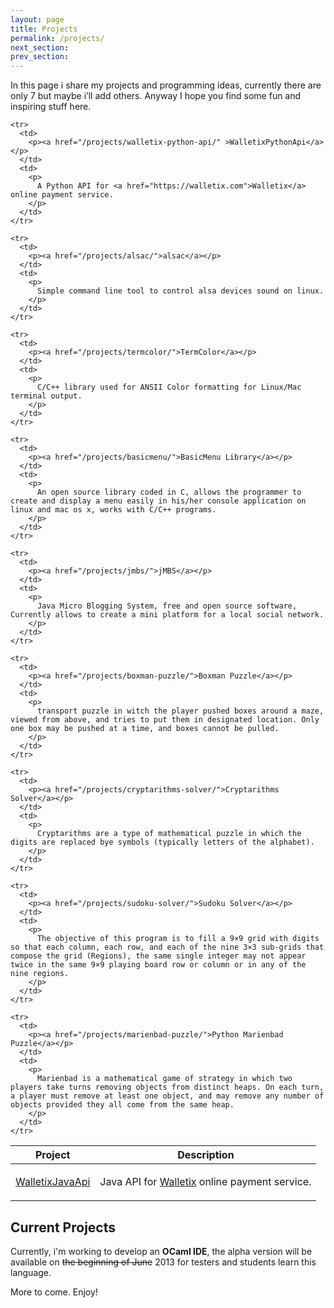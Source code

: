 ```yaml
---
layout: page
title: Projects
permalink: /projects/
next_section: 
prev_section: 
---
```


In this page i share my projects and programming ideas, currently there are only 7 but maybe i’ll add others. Anyway I hope you find some fun and inspiring stuff here.
 
<div class="mobile-side-scroller">
<table>
<thead>
    <tr>
      <th>Project</th>
      <th>Description</th>
    </tr>
  </thead>
  <tbody>
  <tr>
      <td>
        <p><a href="/projects/walletix-java-api/">WalletixJavaApi</a></p>
      </td>
      <td>
        <p>
        Java API for <a href="https://walletix.com">Walletix</a> online payment service.
        </p>
      </td>
    </tr>
    
    <tr>
      <td>
        <p><a href="/projects/walletix-python-api/" >WalletixPythonApi</a></p>
      </td>
      <td>
        <p>
          A Python API for <a href="https://walletix.com">Walletix</a> online payment service.
        </p>
      </td>
    </tr>
    
    <tr>
      <td>
        <p><a href="/projects/alsac/">alsac</a></p>
      </td>
      <td>
        <p>
          Simple command line tool to control alsa devices sound on linux.
        </p>
      </td>
    </tr>
    
    <tr>
      <td>
        <p><a href="/projects/termcolor/">TermColor</a></p>
      </td>
      <td>
        <p>
          C/C++ library used for ANSII Color formatting for Linux/Mac terminal output.
        </p>
      </td>
    </tr>
    
    <tr>
      <td>
        <p><a href="/projects/basicmenu/">BasicMenu Library</a></p>
      </td>
      <td>
        <p>
          An open source library coded in C, allows the programmer to create and display a menu easily in his/her console application on linux and mac os x, works with C/C++ programs.
        </p>
      </td>
    </tr>
    
    <tr>
      <td>
        <p><a href="/projects/jmbs/">jMBS</a></p>
      </td>
      <td>
        <p>
          Java Micro Blogging System, free and open source software, Currently allows to create a mini platform for a local social network.
        </p>
      </td>
    </tr>
    
    <tr>
      <td>
        <p><a href="/projects/boxman-puzzle/">Boxman Puzzle</a></p>
      </td>
      <td>
        <p>
          transport puzzle in witch the player pushed boxes around a maze, viewed from above, and tries to put them in designated location. Only one box may be pushed at a time, and boxes cannot be pulled.
        </p>
      </td>
    </tr>
    
    <tr>
      <td>
        <p><a href="/projects/cryptarithms-solver/">Cryptarithms Solver</a></p>
      </td>
      <td>
        <p>
          Cryptarithms are a type of mathematical puzzle in which the digits are replaced bye symbols (typically letters of the alphabet).
        </p>
      </td>
    </tr>
    
    <tr>
      <td>
        <p><a href="/projects/sudoku-solver/">Sudoku Solver</a></p>
      </td>
      <td>
        <p>
          The objective of this program is to fill a 9×9 grid with digits so that each column, each row, and each of the nine 3×3 sub-grids that compose the grid (Regions), the same single integer may not appear twice in the same 9×9 playing board row or column or in any of the nine regions.
        </p>
      </td>
    </tr>
    
    <tr>
      <td>
        <p><a href="/projects/marienbad-puzzle/">Python Marienbad Puzzle</a></p>
      </td>
      <td>
        <p>
          Marienbad is a mathematical game of strategy in which two players take turns removing objects from distinct heaps. On each turn, a player must remove at least one object, and may remove any number of objects provided they all come from the same heap.
        </p>
      </td>
    </tr>
    

    

  </tbody>
</table>
</div>

## Current Projects
Currently, i'm working to develop an **OCaml IDE**, the alpha version will
be available on <del>the beginning of June</del> 2013 for testers and students learn
this language.

More to come. Enjoy!

